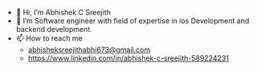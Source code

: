 - 👋 Hi, I’m Abhishek C Sreejith
- 👀 I’m Software engineer with field of expertise in ios Development and backend development.
- 📫 How to reach me  
  -   abhisheksreejithabhi673@gmail.com
  -  https://www.linkedin.com/in/abhishek-c-sreejith-589224231
<!---
abhisheksreejith/abhisheksreejith is a ✨ special ✨ repository because its `README.md` (this file) appears on your GitHub profile.
You can click the Preview link to take a look at your changes.
--->
